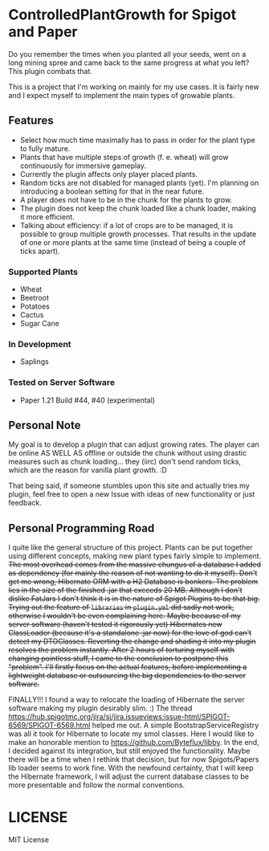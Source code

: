 # ControlledPlantGrowth for Spigot and Paper

Do you remember the times when you planted all your seeds, went on a long mining spree and came back to the same
progress at what you left? This plugin combats that.

This is a project that I'm working on mainly for my use cases. It is fairly new and I expect myself to implement the
main types of growable plants.

## Features

- Select how much time maximally has to pass in order for the plant type to fully mature.
- Plants that have multiple steps of growth (f. e. wheat) will grow continuously for immersive gameplay.
- Currently the plugin affects only player placed plants.
- Random ticks are not disabled for managed plants (yet). I'm planning on
  introducing a boolean setting for that in the near future.
- A player does not have to be in the chunk for the plants to grow.
- The plugin does not keep the chunk loaded like a chunk loader, making it more efficient.
- Talking about efficiency: if a lot of crops are to be managed, it is possible to group multiple growth processes.
  That results in the update of one or more plants at the same time (instead of being a couple of ticks apart).

### Supported Plants

- Wheat
- Beetroot
- Potatoes
- Cactus
- Sugar Cane

### In Development

- Saplings

### Tested on Server Software
- Paper 1.21 Build #44, #40 (experimental)

## Personal Note

My goal is to develop a plugin that can adjust growing rates. The player can be online AS WELL AS offline or
outside the chunk without using drastic measures such as chunk loading... they (iirc) don't send random ticks, which
are the reason for vanilla plant growth. :D

That being said, if someone stumbles upon this site and actually tries my plugin, feel free to open a new Issue with
ideas of new functionality or just feedback.

## Personal Programming Road

I quite like the general structure of this project. Plants can be put together using different concepts, making new
plant types fairly simple to implement.
~~The most overhead comes from the massive chungus of a database I added as dependency (for mainly the reason of not
wanting to do it myself). Don't get me wrong, Hibernate ORM with a H2 Database is bonkers. The problem lies in the
size of the finished .jar that exceeds 20 MB.
Although I don't dislike FatJars I don't think it is in the nature of Spigot Plugins to be that big.
Trying out the feature of `libraries` in `plugin.yml` did sadly not work, otherwise I wouldn't be even complaining here.
Maybe because of my server software (haven't tested it rigorously yet) Hibernates new ClassLoader (because it's a
standalone .jar now) for the love of god can't detect my
DTOClasses. Reverting the change and shading it into my plugin resolves the problem instantly. After 2 hours of
torturing myself with changing pointless stuff, I came to
the conclusion to
postpone this "problem". I'll firstly focus on the actual features, before implementing a lightweight database or
outsourcing the big dependencies to the server software.~~

FINALLY!!!
I found a way to relocate the loading of Hibernate the server software making my plugin desirably slim.
:)
The thread https://hub.spigotmc.org/jira/si/jira.issueviews:issue-html/SPIGOT-6569/SPIGOT-6569.html helped me out.
A simple BootstrapServiceRegistry was all it took for Hibernate to locate my smol classes.
Here I would like to make an honorable mention to https://github.com/Byteflux/libby. In the end, I decided against its
integration, but still enjoyed the functionality.
Maybe there will be a time when I rethink that decision, but for now Spigots/Papers lib loader seems to work fine.
With the newfound certainty, that I will keep the Hibernate framework, I will adjust the current database classes to be
more presentable and follow the normal conventions.

# LICENSE

MIT License